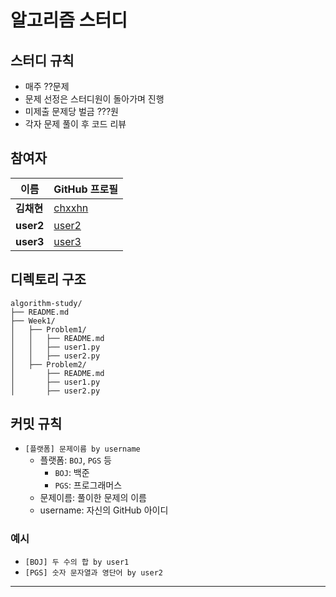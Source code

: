 # 알고리즘 스터디

## 스터디 규칙
  - 매주 ??문제
  - 문제 선정은 스터디원이 돌아가며 진행
  - 미제출 문제당 벌금 ???원
  - 각자 문제 풀이 후 코드 리뷰

## 참여자
| 이름      | GitHub 프로필                       
|-----------|---------------------------------------
| **김채현** | [chxxhn](https://github.com/chxxhn)     
| **user2** | [user2](https://github.com/user2)   
| **user3** | [user3](https://github.com/user3)    

 
## 디렉토리 구조
```
algorithm-study/
├── README.md
├── Week1/
│   ├── Problem1/
│   │   ├── README.md       
│   │   ├── user1.py 
│   │   ├── user2.py 
│   ├── Problem2/
│       ├── README.md
│       ├── user1.py
│       ├── user2.py
```

## 커밋 규칙
- `[플랫폼] 문제이름 by username`
  - 플랫폼: `BOJ`, `PGS` 등
    - `BOJ`: 백준 
    - `PGS`: 프로그래머스
  - 문제이름: 풀이한 문제의 이름
  - username: 자신의 GitHub 아이디

### 예시
- `[BOJ] 두 수의 합 by user1`
- `[PGS] 숫자 문자열과 영단어 by user2`

---


